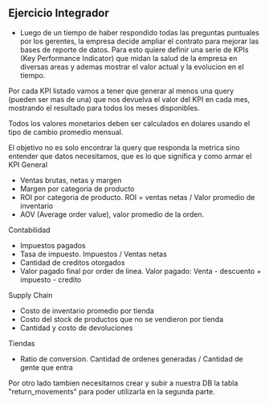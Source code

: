 ## Ejercicio Integrador

- Luego de un tiempo de haber respondido todas las preguntas puntuales por los gerentes, la empresa decide ampliar el contrato para mejorar las bases de reporte de datos. Para esto quiere definir una serie de KPIs (Key Performance Indicator) que midan la salud de la empresa en diversas areas y ademas mostrar el valor actual y la evolucion en el tiempo. 

Por cada KPI listado vamos a tener que generar al menos una query (pueden ser mas de una) que nos devuelva el valor del KPI en cada mes, mostrando el resultado para todos los meses disponibles.

Todos los valores monetarios deben ser calculados en dolares usando el tipo de cambio promedio mensual. 

El objetivo no es solo encontrar la query que responda la metrica sino entender que datos necesitamos, que es lo que significa y como armar el KPI
General 
- Ventas brutas, netas y margen
- Margen por categoria de producto 
- ROI por categoria de producto. ROI = ventas netas / Valor promedio de inventario 
- AOV (Average order value), valor promedio de la orden. 

Contabilidad
- Impuestos pagados
- Tasa de impuesto. Impuestos / Ventas netas 
- Cantidad de creditos otorgados
- Valor pagado final por order de linea. Valor pagado: Venta - descuento + impuesto - credito

Supply Chain
- Costo de inventario promedio por tienda
- Costo del stock de productos que no se vendieron por tienda
- Cantidad y costo de devoluciones

Tiendas
- Ratio de conversion. Cantidad de ordenes generadas / Cantidad de gente que entra

Por otro lado tambien necesitamos crear y subir a nuestra DB la tabla "return_movements" para poder utilizarla en la segunda parte.
